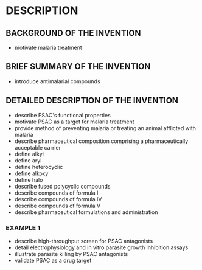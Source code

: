 # DESCRIPTION

## BACKGROUND OF THE INVENTION

- motivate malaria treatment

## BRIEF SUMMARY OF THE INVENTION

- introduce antimalarial compounds

## DETAILED DESCRIPTION OF THE INVENTION

- describe PSAC's functional properties
- motivate PSAC as a target for malaria treatment
- provide method of preventing malaria or treating an animal afflicted with malaria
- describe pharmaceutical composition comprising a pharmaceutically acceptable carrier
- define alkyl
- define aryl
- define heterocyclic
- define alkoxy
- define halo
- describe fused polycyclic compounds
- describe compounds of formula I
- describe compounds of formula IV
- describe compounds of formula V
- describe pharmaceutical formulations and administration

### EXAMPLE 1

- describe high-throughput screen for PSAC antagonists
- detail electrophysiology and in vitro parasite growth inhibition assays
- illustrate parasite killing by PSAC antagonists
- validate PSAC as a drug target

